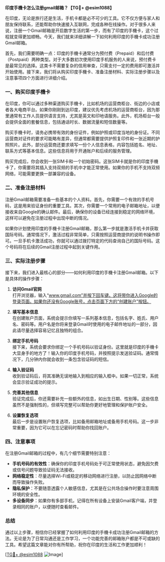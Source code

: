 **印度手機卡怎么注册gmail邮箱？【TG💪+ @esim1088】**

在印度，无论是旅行还是生活，手机卡都是必不可少的工具。它不仅方便与家人和朋友保持联系，还能帮助你快速接入互联网，完成各种在线操作。对于很多人来说，注册一个Gmail邮箱是开启数字生活的第一步，而有了印度的手機卡，这个过程就变得更加顺畅。今天，我们就来详细讲解一下如何利用印度的手機卡成功注册Gmail邮箱。

首先，我们需要明确一点：印度的手機卡通常分为预付费（Prepaid）和后付费（Postpaid）两种类型。对于大多数初次使用印度手机服务的人来说，预付费卡是最常见的选择。这类卡不需要复杂的信用审查，只需支付一定的费用即可激活并开始使用。接下来，我们将从购买印度手機卡、准备注册材料、实际注册步骤以及注意事项四个方面进行详细介绍。

### 一、购买印度手機卡

在印度，你可以通过多种渠道购买手機卡，比如机场的运营商柜台、街边的小店或者各大电商平台。如果你刚刚到达印度，建议优先考虑机场的运营商柜台，因为那里通常有工作人员提供语言支持，尤其是英文和印地语服务。此外，机场柜台一般会提供全面的套餐信息，包括通话时长、数据流量和短信数量等。

购买手機卡时，请务必携带有效的身份证件，例如护照或印度当地的身份证。不同运营商对证件的要求可能略有差异，但通常都需要提供护照复印件和一张近期的护照照片。此外，部分运营商还要求填写一份个人信息表格，内容包括姓名、地址、联系方式等基本信息。这些信息将用于开通账户和后续的服务管理。

购买完成后，你会收到一张SIM卡和一个初始密码。这张SIM卡就是你的印度手機卡了，你需要将其插入支持双频的手机中才能正常使用。如果你的手机不支持双频网络，可能需要更换一部兼容的设备。

### 二、准备注册材料

注册Gmail邮箱需要准备一些基本的个人资料。首先，你需要一个有效的手机号码，这是用来验证身份的重要工具。其次，你需要一个常用的电子邮箱地址，以便接收来自Google的确认邮件。最后，确保你的设备已经连接到稳定的网络环境，这样可以避免在注册过程中出现中断的情况。

如果你计划使用印度的手機卡注册Gmail邮箱，那么第一步就是激活手机卡并获取国际号码。通常情况下，激活过程非常简单，只需按照运营商提供的说明书操作即可。一旦手机卡激活成功，你就可以通过拨打特定的代码查询自己的国际号码。这个号码将在后续的Gmail注册过程中起到关键作用。

### 三、实际注册步骤

接下来，我们进入最核心的部分——如何利用印度的手機卡注册Gmail邮箱。以下是具体的操作步骤：

1. **访问Gmail官网**  
   打开浏览器，输入“www.gmail.com”并按下回车键。这将带你进入Google的登录页面。如果你还没有Google账号，点击页面下方的“创建账户”按钮。

2. **填写基本信息**  
   在创建账户页面，系统会提示你填写一系列基本信息，包括名字、姓氏、用户名、密码等。用户名是你将来登录Gmail时使用的电子邮件地址的一部分，因此请尽量选择容易记忆且独特的组合。

3. **绑定手机号码**  
   接下来，系统会要求你绑定一个手机号码以验证身份。这里就是印度的手機卡大显身手的地方了！输入你的印度手机号码，并按照提示发送验证码。通常情况下，几分钟内你就会收到一条包含验证码的短信。

4. **输入验证码**  
   收到验证码后，将其准确无误地输入到相应的输入框中。如果一切正常，系统会显示验证成功的提示。

5. **完善其他信息**  
   验证完成后，你还需要补充一些额外的信息，如出生日期、性别等。这些信息虽然不是强制性的，但填写完整可以帮助你更好地管理和保护账户安全。

6. **设置恢复选项**  
   最后一步是设置账户恢复选项，比如备用邮箱地址或备用手机号码。这一步非常重要，因为它可以在忘记密码时帮助你找回账户。

### 四、注意事项

在注册Gmail邮箱的过程中，有几个细节需要特别注意：

- **手机号码的有效性**：确保你的印度手机号码处于可正常使用状态，避免因欠费或信号问题导致验证码无法接收。
- **网络稳定性**：尽量选择Wi-Fi或稳定的移动网络进行注册，以防止因网络中断而导致操作失败。
- **隐私保护**：不要随意透露个人敏感信息，尤其是在公共场合操作时要注意周围环境的安全性。
- **多设备同步**：如果你有多部手机，记得在所有设备上安装Gmail客户端，并登录相同的账户，以便随时查看邮件。

### 总结

通过以上步骤，相信你已经掌握了如何利用印度的手機卡成功注册Gmail邮箱的方法。无论是为了日常沟通还是工作学习，一个功能完善的邮箱账户都是不可或缺的工具。希望这篇文章能对你有所帮助，祝你在印度的生活和工作更加顺利！

[[TG💪+ @esim1088](https://t.me/s/esim1088) ![Image](https://i.postimg.cc/4NQfJmqS/Snipaste-2025-05-13-00-14-12.png)]